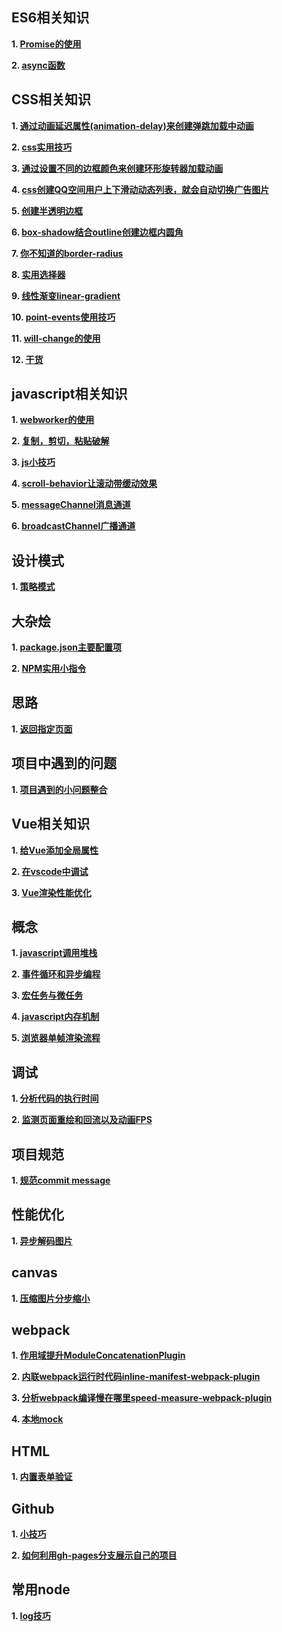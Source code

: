 
## ES6相关知识
**1. [Promise的使用](https://github.com/13916253446/blog/issues/1)**

**2. [async函数](https://github.com/13916253446/blog/issues/13)**


## CSS相关知识
**1. [通过动画延迟属性(animation-delay)来创建弹跳加载中动画](https://github.com/13916253446/blog/issues/2)**

**2. [css实用技巧](https://github.com/13916253446/blog/issues/3)**

**3. [通过设置不同的边框颜色来创建环形旋转器加载动画](https://github.com/13916253446/blog/issues/4)**

**4. [css创建QQ空间用户上下滑动动态列表，就会自动切换广告图片](https://github.com/13916253446/blog/issues/5)**

**5. [创建半透明边框](https://github.com/13916253446/blog/issues/6)**

**6. [box-shadow结合outline创建边框内圆角](https://github.com/13916253446/blog/issues/7)**

**7. [你不知道的border-radius](https://github.com/13916253446/blog/issues/8)**

**8. [实用选择器](https://github.com/13916253446/blog/issues/9)**

**9. [线性渐变linear-gradient](https://github.com/13916253446/blog/issues/10)**

**10. [point-events使用技巧](https://github.com/13916253446/blog/issues/14)**

**11. [will-change的使用](https://github.com/13916253446/blog/issues/15)**

**12. [干货](https://github.com/13916253446/blog/issues/44)**


## javascript相关知识

**1. [webworker的使用](https://github.com/13916253446/blog/issues/11)**

**2. [复制，剪切，粘贴破解](https://github.com/13916253446/blog/issues/12)**

**3. [js小技巧](https://github.com/13916253446/blog/issues/17)**

**4. [scroll-behavior让滚动带缓动效果](https://github.com/13916253446/blog/issues/18)**

**5. [messageChannel消息通道](https://github.com/13916253446/blog/issues/40)**

**6. [broadcastChannel广播通道](https://github.com/13916253446/blog/issues/41)**

## 设计模式

**1. [策略模式](https://github.com/13916253446/blog/issues/22)**

## 大杂烩

**1. [package.json主要配置项](https://github.com/13916253446/blog/issues/19)**

**2. [NPM实用小指令](https://github.com/13916253446/blog/issues/35)**

## 思路

**1. [返回指定页面](https://github.com/13916253446/blog/issues/20)**

## 项目中遇到的问题

**1. [项目遇到的小问题整合](https://github.com/13916253446/blog/issues/21)**

## Vue相关知识

**1. [给Vue添加全局属性](https://github.com/13916253446/blog/issues/23)**

**2. [在vscode中调试](https://github.com/13916253446/blog/issues/24)**

**3. [Vue渲染性能优化](https://github.com/13916253446/blog/issues/30)**

## 概念

**1. [javascript调用堆栈](https://github.com/13916253446/blog/issues/25)**

**2. [事件循环和异步编程](https://github.com/13916253446/blog/issues/27)**

**3. [宏任务与微任务](https://github.com/13916253446/blog/issues/28)**

**4. [javascript内存机制](https://github.com/13916253446/blog/issues/42)**

**5. [浏览器单帧渲染流程](https://github.com/13916253446/blog/issues/43)**

## 调试

**1. [分析代码的执行时间](https://github.com/13916253446/blog/issues/26)**

**2. [监测页面重绘和回流以及动画FPS](https://github.com/13916253446/blog/issues/39)**

## 项目规范

**1. [规范commit message](https://github.com/13916253446/blog/issues/29)**

## 性能优化

**1. [异步解码图片](https://github.com/13916253446/blog/issues/31)**

## canvas

**1. [压缩图片分步缩小](https://github.com/13916253446/blog/issues/32)**

## webpack

**1. [作用域提升ModuleConcatenationPlugin](https://github.com/13916253446/blog/issues/33)**

**2. [内联webpack运行时代码inline-manifest-webpack-plugin](https://github.com/13916253446/blog/issues/34)**

**3. [分析webpack编译慢在哪里speed-measure-webpack-plugin](https://github.com/13916253446/blog/issues/36)**

**4. [本地mock](https://github.com/13916253446/blog/issues/37)**

## HTML

**1. [内置表单验证](https://github.com/13916253446/blog/issues/38)**

## Github

**1. [小技巧](https://github.com/13916253446/blog/issues/45)**

**2. [如何利用gh-pages分支展示自己的项目](https://github.com/13916253446/blog/issues/46)**

## 常用node

**1. [log技巧](https://github.com/13916253446/blog/issues/47)**